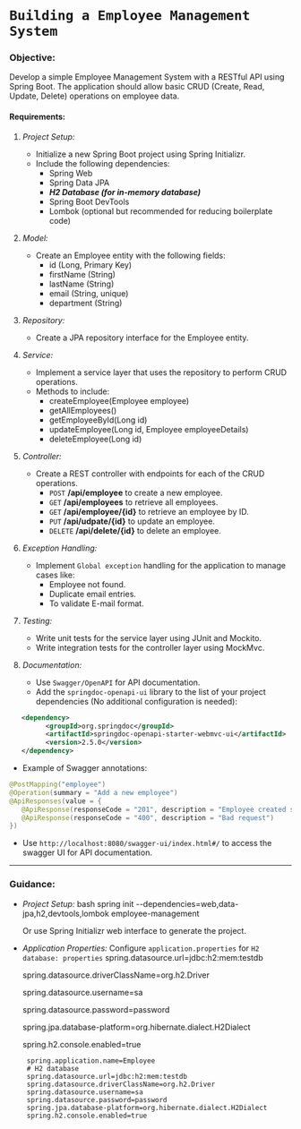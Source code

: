 # `Building a Employee Management System`
### Objective:
Develop a simple Employee Management System with a RESTful API using Spring Boot. The application should allow basic CRUD (Create, Read, Update, Delete) operations on employee data.

#### Requirements:

1. *Project Setup:*
   - Initialize a new Spring Boot project using Spring Initializr.
   - Include the following dependencies:
     - Spring Web
     - Spring Data JPA
     - ***H2 Database (for in-memory database)***
     - Spring Boot DevTools
     - Lombok (optional but recommended for reducing boilerplate code)

2. *Model:*
   - Create an Employee entity with the following fields:
     - id (Long, Primary Key)
     - firstName (String)
     - lastName (String)
     - email (String, unique)
     - department (String)

3. *Repository:*
   - Create a JPA repository interface for the Employee entity.

4. *Service:*
   - Implement a service layer that uses the repository to perform CRUD operations.
   - Methods to include:
     - createEmployee(Employee employee)
     - getAllEmployees()
     - getEmployeeById(Long id)
     - updateEmployee(Long id, Employee employeeDetails)
     - deleteEmployee(Long id)

5. *Controller:*
   - Create a REST controller with endpoints for each of the CRUD operations.
     - `POST` **/api/employee** to create a new employee.
     - `GET` **/api/employees** to retrieve all employees.
     - `GET` **/api/employee/{id}** to retrieve an employee by ID.
     - `PUT` **/api/udpate/{id}** to update an employee.
     - `DELETE` **/api/delete/{id}** to delete an employee.

6. *Exception Handling:*
   - Implement `Global exception` handling for the application to manage cases like:
     - Employee not found.
     - Duplicate email entries.
     - To validate E-mail format.

7. *Testing:*
   - Write unit tests for the service layer using JUnit and Mockito.
   - Write integration tests for the controller layer using MockMvc.

8. *Documentation:*
   - Use `Swagger/OpenAPI` for API documentation.
   - Add the `springdoc-openapi-ui` library to the list of your project dependencies (No additional configuration is needed):

```xml 
   <dependency>
         <groupId>org.springdoc</groupId>
         <artifactId>springdoc-openapi-starter-webmvc-ui</artifactId>
         <version>2.5.0</version>
   </dependency>
```
   - Example of Swagger annotations:
```java
@PostMapping("employee")
@Operation(summary = "Add a new employee")
@ApiResponses(value = {
   @ApiResponse(responseCode = "201", description = "Employee created successfully"),
   @ApiResponse(responseCode = "400", description = "Bad request")
})
```
   - Use `http://localhost:8080/swagger-ui/index.html#/` to access the swagger UI for API documentation.
---

### Guidance:

- *Project Setup:*
  bash
  spring init --dependencies=web,data-jpa,h2,devtools,lombok employee-management
  
  Or use Spring Initializr web interface to generate the project.

- *Application Properties:*
  Configure `application.properties` for `H2 database:
  properties`
  spring.datasource.url=jdbc:h2:mem:testdb
  
  spring.datasource.driverClassName=org.h2.Driver
  
  spring.datasource.username=sa
  
  spring.datasource.password=password
  
  spring.jpa.database-platform=org.hibernate.dialect.H2Dialect
  
  spring.h2.console.enabled=true

  ```properties
   spring.application.name=Employee
   # H2 database
   spring.datasource.url=jdbc:h2:mem:testdb
   spring.datasource.driverClassName=org.h2.Driver
   spring.datasource.username=sa
   spring.datasource.password=password
   spring.jpa.database-platform=org.hibernate.dialect.H2Dialect
   spring.h2.console.enabled=true
   ```
  
  

